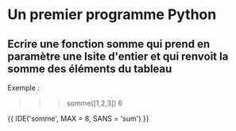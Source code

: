 # Un premier programme Python

## Ecrire une fonction __somme__ qui prend en paramètre une lsite d'entier et qui renvoit la somme des éléments du tableau
Exemple :
>>> somme([1,2,3])
>>> 6

{{ IDE('somme', MAX = 8, SANS = 'sum') }}
